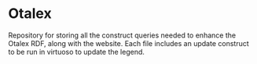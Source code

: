 # Otalex
Repository for storing all the construct queries needed to enhance the Otalex RDF, along with the website.
Each file includes an update construct to be run in virtuoso to update the legend.
